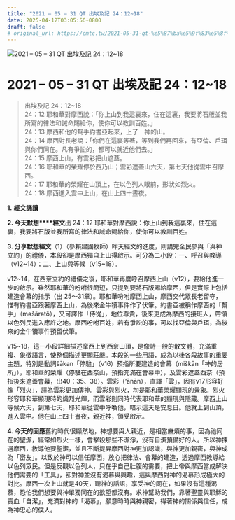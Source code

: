 ```yaml
---
title: "2021 – 05 – 31 QT 出埃及記 24：12~18"
date: 2025-04-12T03:05:56+0800
draft: false
# original_url: https://cmtc.tw/2021-05-31-qt-%e5%87%ba%e5%9f%83%e5%8f%8a%e8%a8%98-24%ef%bc%9a1218
---
```


![2021 – 05 – 31 QT 出埃及記 24：12\~18](/images/qt.jpg   "2021 – 05 – 31 QT 出埃及記 24：12\~18")

# 2021 – 05 – 31 QT 出埃及記 24：12\~18

> 出埃及記 24：12\~18  
> 24：12 耶和華對摩西說：「你上山到我這裏來，住在這裏，我要將石版並我所寫的律法和誡命賜給你，使你可以教訓百姓。」  
> 24：13 摩西和他的幫手約書亞起來，上了　神的山。  
> 24：14 摩西對長老說：「你們在這裏等著，等到我們再回來，有亞倫、戶珥與你們同在。凡有爭訟的，都可以就近他們去。」  
> 24：15 摩西上山，有雲彩把山遮蓋。  
> 24：16 耶和華的榮耀停於西乃山；雲彩遮蓋山六天，第七天他從雲中召摩西。  
> 24：17 耶和華的榮耀在山頂上，在以色列人眼前，形狀如烈火。  
> 24：18 摩西進入雲中上山，在山上四十晝夜。

**1.** **經文誦讀**

**2. 今天默想****經文**出 24：12 耶和華對摩西說：你上山到我這裏來，住在這裏，我要將石版並我所寫的律法和誡命賜給你，使你可以教訓百姓。

**3. 分享默想經文**（1）（參賴建國牧師）昨天經文的進度，剛講完全民參與「與神立約」的禮儀，本段卻是摩西獨自上山得啟示。可分為二小段：一、呼召與教導（v12\~14）；二、上山與等候（v15\~18）。

v12\~14，在西奈立約的禮儀之後，耶和華再度呼召摩西上山（v12），要給他進一步的啟示。雖然耶和華的吩咐很簡短，只提到要將石版賜給摩西，但是實際上包括建造會幕的指示（出 25～31章）。耶和華吩咐摩西上山，摩西交代眾長老留守，惟有約書亞跟著摩西上山，為後來金牛犢事件作了伏筆。約書亞被稱作摩西的「幫手」（mǝšārǝtô），又可譯作「侍從」，地位尊貴，後來更成為摩西的接班人，帶領以色列民進入應許之地。摩西吩咐百姓，若有爭訟的事，可以找亞倫與戶珥，為後來的金牛犢事件預留伏筆。

v15\~18，這一小段詳細描述摩西上到西奈山頂，是像詩一般的散文體，充滿重複、象徵語言，使整個描述更顯莊嚴。本段的一些用語，成為以後各段故事的重要主題，特別是動詞šākan「停駐」（v16）預指所要建造的會幕（miškān「神的居所」），耶和華的榮耀（停駐在西奈山，預指充滿在會幕中），及雲彩遮蓋西奈（預指後來遮蓋會幕，出40：35、38）。雲彩（‘ānān），直譯「雲」，因有v17形容好像「烈火」，譯為雲彩更加傳神。雲彩與烈火，均是耶和華榮耀顯現的景象。烈火形容耶和華顯現時的熾烈光輝，而雲彩則同時代表耶和華的顯現與隱藏。摩西上山等候六天，到第七天，耶和華從雲中呼喚他，暗示這天是安息日。他就上到山頂，進入雲中。他在山上四十晝夜，親近神，領受啟示。

**4. 今天的回應**舊約時代很顯然地，神想要與人親近，是相當麻煩的事，因為祂同在的聖潔，經常如烈火一樣，會擊殺那些不潔淨，沒有自潔預備好的人。所以神揀選摩西，教導他要聖潔，並且不斷提昇摩西對神更加認識，與神更加親密，與神成為「密友」。以致於神可以信任摩西，放心把律法、會幕的建造，透過摩西教導給以色列眾民。但是反觀以色列人，只在乎自己肚腹的需要，把上帝與摩西當成解決他們需要的「工具」，卻對神並沒有渴慕與興趣，這與摩西對神的渴慕形成極大的對比。摩西一次上山就是40天，聽神的話語，享受神的同在，如果沒有這種渴慕，恐怕我們想要與神單獨同在的欲望都沒有。求神幫助我們，靠著聖靈與耶穌的寶血「自潔」，充滿對神的「渴慕」，願意時時與神親密，得著神的關係與信任，成為神忠心的僕人。